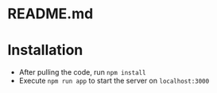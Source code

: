# README.md

# Installation
- After pulling the code, run `npm install` 
- Execute `npm run app` to start the server on `localhost:3000`